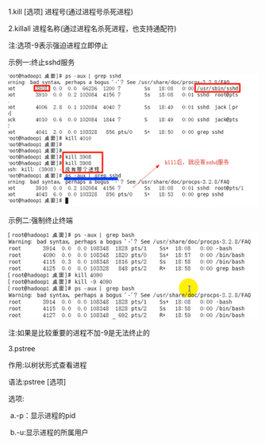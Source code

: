 1.kill [选项] 进程号(通过进程号杀死进程)

2.killall 进程名称(通过进程名杀死进程，也支持通配符)

注:选项-9表示强迫进程立即停止

示例一:终止sshd服务

![001](001.png)

示例二:强制终止终端

![002](002.png)

注:如果是比较重要的进程不加-9是无法终止的

3.pstree

作用:以树状形式查看进程

语法:pstree [选项]

选项:

​	a.-p：显示进程的pid

​	b.-u:显示进程的所属用户


